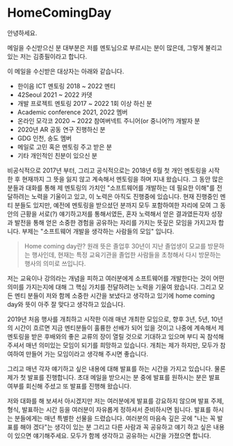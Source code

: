 # HomeComingDay

안녕하세요.

메일을 수신받으신 분 대부분은 저를 멘토님으로 부르시는 분이 많은데, 그렇게 불리고 있는 저는 김종필이라고 합니다.

이 메일을 수신받은 대상자는 아래와 같습니다.

- 한이음 ICT 멘토링 2018 ~ 2022 멘티
- 42Seoul 2021 ~ 2022 카뎃
- 개발 프로젝트 멘토링 2017 ~ 2022 1회 이상 하신 분
- Academic conference 2021, 2022 멤버
- 온라인 모각코 2020 ~ 2022 참여버넥트 주니어(or 중니어?!) 개발자 분
- 2020년 AR 공동 연구 진행하신 분
- GDG 인천, 송도 멤버
- 메일로 고민 혹은 멘토링 주고 받은 분
- 기타 개인적인 친분이 있으신 분

비공식적으로 2017년 부터, 그리고 공식적으로는 2018년 6월 첫 개인 멘토링을 시작 한 후 현재까지 그 뜻을 잃지 않고 계속해서 멘토링을 하며 지내 왔습니다. 그 동안 많은 분들과 대화를 통해 제 멘토링의 가치인 "소프트웨어를 개발하는 데 필요한 이해"를 전달하려는 노력을 기울이고 있고, 이 노력은 아직도 진행중에 있습니다. 현재 진행중인 멘티 분들도 있지만, 예전에 멘토링을 받으셨던 분까지 모두 포함하여한 자리에 모여 그 동안의 근황을 서로(?) 얘기하고저를 통해서였든, 혼자 노력해서 얻은 결과였든각자 성장과 발전을 통해 얻은 소중한 경험을 공유하는 자리를 가지는 뜻깊은 모임을 가지고자 합니다. 부제는 "소프트웨어 개발을 생각하는 사람들의 모임" 입니다.

> Home coming day란?
원래 뜻은 졸업후 30년이 지난 졸업생이 모교를 방문하는 행사인데,
현재는 특정 교육기관을 졸업한 사람들을 초청해서 다시 방문하는 행사의 의미로 쓰입니다.

저는 교육이나 강의라는 개념을 피하고 여러분에게 소프트웨어를 개발한다는 것이 어떤 의미를 가지는지에 대해 그 핵심 가치를 전달하려는 노력을 기울여 왔습니다. 그리고 모든 멘티 분들이 저와 함께 소중한 시간을 보냈다고 생각하고 있기에 home coming day와 뜻이 아주 잘 맞다고 생각하고 있습니다.

2019년 처음 행사를 개최하고 시작한 이래 매년 개최한 모임으로, 향후 3년, 5년, 10년의 시간이 흐르면 지금 멘티분들이 훌륭한 선배가 되어 있을 것이고 나중에 계속해서 제 멘토링을 받은 후배와의 좋은 교류의 장이 열릴 것으로 기대하고 있으며 부디 꼭 참석해 주셔서 매년 의미있는 모임이 되기를 희망하고 있습니다. 개최는 제가 하지만, 모두가 참여하여 만들어 가는 모임이라고 생각해 주시면 좋습니다.

그리고 매년 각자 얘기하고 싶은 내용에 대해 발표를 하는 시간을 가지고 있습니다. 물론 제가 첫 발표를 진행합니다. 초대 메일을 받으시는 분 중에 발표를 원하시는 분은 발표 여부를 회신해 주셨고 또 발표를 진행해 왔습니다.

저와 대화를 해 보셔서 아시겠지만 저는 여러분에게 발표를 강요하지 않으며 발표 주제, 형식, 발표하는 시간 등을 여러분이 자유롭게 정하셔서 준비하시면 됩니다. 발표를 하시는 분들에게는 매년 특별한 선물을 드렸습니다. 여러분의 마음속 깊은 곳에 "나는 꼭 발표를 해야 겠다"는 생각이 있는 분 그리고 다른 사람과 꼭 공유하고 얘기 하고 싶은 내용이 있으면 얘기해주세요. 모두가 함께 생각하고 공유하는 시간을 가졌으면 합니다.